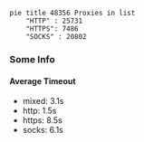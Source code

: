 
```mermaid
pie title 48356 Proxies in list
    "HTTP" : 25731
    "HTTPS": 7486
    "SOCKS" : 20802
```

### Some Info
#### Average Timeout

- mixed: 3.1s
- http: 1.5s
- https: 8.5s
- socks: 6.1s